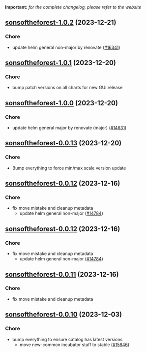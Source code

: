 **Important:**
*for the complete changelog, please refer to the website*




## [sonsoftheforest-1.0.2](https://github.com/truecharts/charts/compare/sonsoftheforest-1.0.1...sonsoftheforest-1.0.2) (2023-12-21)

### Chore

- update helm general non-major by renovate ([#16341](https://github.com/truecharts/charts/issues/16341))
  
  


## [sonsoftheforest-1.0.1](https://github.com/truecharts/charts/compare/sonsoftheforest-1.0.0...sonsoftheforest-1.0.1) (2023-12-20)

### Chore

- bump patch versions on all charts for new GUI release
  
  


## [sonsoftheforest-1.0.0](https://github.com/truecharts/charts/compare/sonsoftheforest-0.0.13...sonsoftheforest-1.0.0) (2023-12-20)

### Chore

- update helm general major by renovate (major) ([#14631](https://github.com/truecharts/charts/issues/14631))
  
  


## [sonsoftheforest-0.0.13](https://github.com/truecharts/charts/compare/sonsoftheforest-0.0.12...sonsoftheforest-0.0.13) (2023-12-20)

### Chore

- Bump everything to force min/max scale version update
  
  


## [sonsoftheforest-0.0.12](https://github.com/truecharts/charts/compare/sonsoftheforest-0.0.10...sonsoftheforest-0.0.12) (2023-12-16)

### Chore

- fix move mistake and cleanup metadata
  - update helm general non-major ([#14784](https://github.com/truecharts/charts/issues/14784))
  
  


## [sonsoftheforest-0.0.12](https://github.com/truecharts/charts/compare/sonsoftheforest-0.0.10...sonsoftheforest-0.0.12) (2023-12-16)

### Chore

- fix move mistake and cleanup metadata
  - update helm general non-major ([#14784](https://github.com/truecharts/charts/issues/14784))
  
  


## [sonsoftheforest-0.0.11](https://github.com/truecharts/charts/compare/sonsoftheforest-0.0.10...sonsoftheforest-0.0.11) (2023-12-16)

### Chore

- fix move mistake and cleanup metadata
  
  


## [sonsoftheforest-0.0.10](https://github.com/truecharts/charts/compare/sonsoftheforest-0.0.9...sonsoftheforest-0.0.10) (2023-12-03)

### Chore

- bump everything to ensure catalog has latest versions
  - move new-common incubator stuff to stable ([#15646](https://github.com/truecharts/charts/issues/15646))
  
  